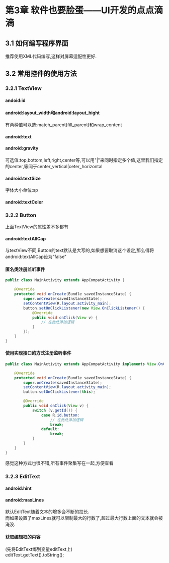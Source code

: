 # 第3章 软件也要脸蛋——UI开发的点点滴滴  
## 3.1 如何编写程序界面  
推荐使用XML代码编写,这样对屏幕适配性更好.  
## 3.2 常用控件的使用方法  
### 3.2.1 TextView  
#### andoid:id  

#### android:layout_width和android:layout_hight  
有两种值可以选:match_parent(~~fill_parent~~)和wrap_content  
#### android:text  
#### android:gravity  
可选值:top,bottom,left,right,center等,可以用"|"来同时指定多个值,这里我们指定的center,等同于center_vertical|ceter_horizontal  
#### android:textSize  
字体大小单位:sp  
#### android:textColor  
### 3.2.2 Button  
上面TextView的属性差不多都有  
#### android:textAllCap  
与textView不同,Button的text默认是大写的,如果想要取消这个设定,那么得将android:textAllCap设为"false"  
#### 匿名类注册监听事件  
```Java
public class MainActivity extends AppCompatActivity {

    @Override
    protected void onCreate(Bundle savedInstanceState) {
        super.onCreate(savedInstanceState);
        setContentView(R.layout.activity_main);
        button.setOnClickListener(new View.OnClickListener() {
            @Override
            public void onClick(View v) {
                // 在此处添加逻辑  
            }
        });
    }
}
```
#### 使用实现接口的方式注册监听事件  
```Java
public class MainActivity extends AppCompatActivity implements View.OnClickListener {

    @Override
    protected void onCreate(Bundle savedInstanceState) {
        super.onCreate(savedInstanceState);
        setContentView(R.layout.activity_main);
        button.setOnClickListener(this);

        @Override
        public void onClick(View v) {
            switch (v.getId()) {
                case R.id.button:
                    // 在此处添加逻辑  
                    break;
                default:
                    break;
            }
        }
    }
}
```
感觉这种方式也很不错,所有事件聚集写在一起,方便查看  

### 3.2.3 EditText  
#### android:hint  
#### android:maxLines  
默认EditText随着文本的增多会不断的拉长.  
而如果设置了maxLines就可以限制最大的行数了,超过最大行数上面的文本就会被淹没.  
#### 获取编辑框的内容  
(先将EditText绑到变量editText上)  
editText.getText().toString();  
